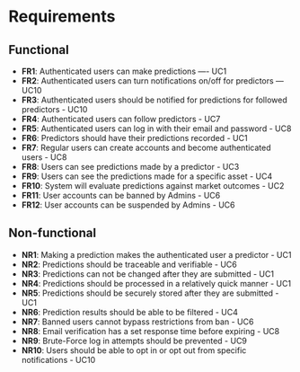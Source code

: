 # **Requirements**

## **Functional**

- **FR1**: Authenticated users can make predictions —- UC1
- **FR2**: Authenticated users can turn notifications on/off for predictors — UC10
- **FR3**: Authenticated users should be notified for predictions for followed predictors - UC10
- **FR4**: Authenticated users can follow predictors - UC7
- **FR5**: Authenticated users can log in with their email and password - UC8
- **FR6**: Predictors should have their predictions recorded - UC1
- **FR7**: Regular users can create accounts and become authenticated users - UC8
- **FR8**: Users can see predictions made by a predictor - UC3
- **FR9**: Users can see the predictions made for a specific asset - UC4
- **FR10**: System will evaluate predictions against market outcomes - UC2
- **FR11**: User accounts can be banned by Admins - UC6
- **FR12**: User accounts can be suspended by Admins - UC6


## **Non-functional**

- **NR1**: Making a prediction makes the authenticated user a predictor - UC1
- **NR2**: Predictions should be traceable and verifiable - UC6
- **NR3**: Predictions can not be changed after they are submitted - UC1
- **NR4**: Predictions should be processed in a relatively quick manner - UC1
- **NR5**: Predictions should be securely stored after they are submitted - UC1
- **NR6**: Prediction results should be able to be filtered - UC4
- **NR7**: Banned users cannot bypass restrictions from ban - UC6
- **NR8**: Email verification has a set response time before expiring - UC8
- **NR9**: Brute-Force log in attempts should be prevented - UC9
- **NR10**: Users should be able to opt in or opt out from specific notifications - UC10 
